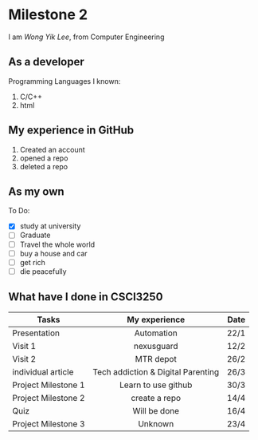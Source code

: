 # Milestone 2
I am _Wong Yik Lee_, from Computer Engineering

## As a developer
Programming Languages I known:
1. C/C++
2. html

## My experience in GitHub
1. Created an account
2. opened a repo
3. deleted a repo

## As my own
To Do:
- [x] study at university
- [ ] Graduate
- [ ] Travel the whole world
- [ ] buy a house and car
- [ ] get rich
- [ ] die peacefully

## What have I done in CSCI3250
| Tasks         | My experience | Date  |
| ------------- |:-------------:| -----:|
| Presentation | Automation | 22/1 |
| Visit 1       | nexusguard | 12/2 |
| Visit 2       | MTR depot      |   26/2 |
| individual article | Tech addiction & Digital Parenting  |    26/3 |
| Project Milestone 1 | Learn to use github | 30/3 |
| Project Milestone 2 | create a repo | 14/4 |
| Quiz | Will be done | 16/4 |
| Project Milestone 3 | Unknown | 23/4|
